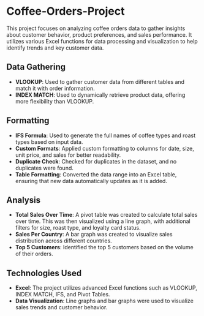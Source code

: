 # Coffee-Orders-Project
This project focuses on analyzing coffee orders data to gather insights about customer behavior, product preferences, and sales performance. It utilizes various Excel functions for data processing and visualization to help identify trends and key customer data.

## Data Gathering
- **VLOOKUP**: Used to gather customer data from different tables and match it with order information.
- **INDEX MATCH**: Used to dynamically retrieve product data, offering more flexibility than VLOOKUP.

## Formatting
- **IFS Formula**: Used to generate the full names of coffee types and roast types based on input data.
- **Custom Formats**: Applied custom formatting to columns for date, size, unit price, and sales for better readability.
- **Duplicate Check**: Checked for duplicates in the dataset, and no duplicates were found.
- **Table Formatting**: Converted the data range into an Excel table, ensuring that new data automatically updates as it is added.

## Analysis
- **Total Sales Over Time**: A pivot table was created to calculate total sales over time. This was then visualized using a line graph, with additional filters for size, roast type, and loyalty card status.
- **Sales Per Country**: A bar graph was created to visualize sales distribution across different countries.
- **Top 5 Customers**: Identified the top 5 customers based on the volume of their orders.

## Technologies Used
- **Excel**: The project utilizes advanced Excel functions such as VLOOKUP, INDEX MATCH, IFS, and Pivot Tables.
- **Data Visualization**: Line graphs and bar graphs were used to visualize sales trends and customer behavior.


